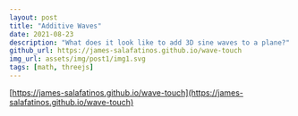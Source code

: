 ```yaml
---
layout: post
title: "Additive Waves"
date: 2021-08-23
description: "What does it look like to add 3D sine waves to a plane?"
github_url: https://james-salafatinos.github.io/wave-touch
img_url: assets/img/post1/img1.svg
tags: [math, threejs]
---
```


[https://james-salafatinos.github.io/wave-touch](https://james-salafatinos.github.io/wave-touch)